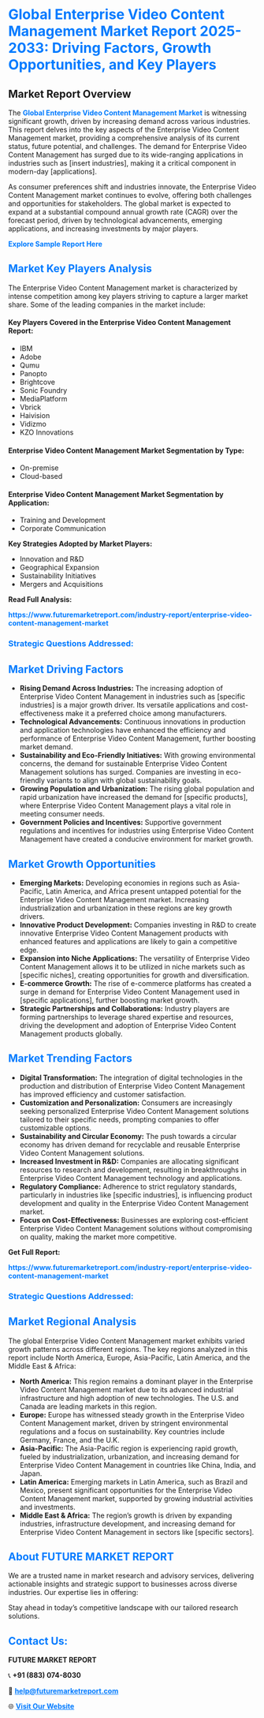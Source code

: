 <h1 style="color: #007BFF;">Global Enterprise Video Content Management Market Report 2025-2033: Driving Factors, Growth Opportunities, and Key Players</h1>

<section id="overview">
<h2>Market Report Overview</h2>
<p>The <a href="https://www.futuremarketreport.com/industry-report/enterprise-video-content-management-market" style="color: #007BFF; text-decoration: none;"><strong>Global Enterprise Video Content Management Market</strong></a> is witnessing significant growth, driven by increasing demand across various industries. This report delves into the key aspects of the Enterprise Video Content Management market, providing a comprehensive analysis of its current status, future potential, and challenges. The demand for Enterprise Video Content Management has surged due to its wide-ranging applications in industries such as [insert industries], making it a critical component in modern-day [applications].</p>
<p>As consumer preferences shift and industries innovate, the Enterprise Video Content Management market continues to evolve, offering both challenges and opportunities for stakeholders. The global market is expected to expand at a substantial compound annual growth rate (CAGR) over the forecast period, driven by technological advancements, emerging applications, and increasing investments by major players.</p>
</section>

<section id="overview">
<p><a href="https://www.futuremarketreport.com/request-sample/reportId=55896" style="color: #007BFF; text-decoration: none;"><strong>Explore Sample Report Here</strong></a></p>
</section>

<section id="key-players">
<h2 style="color: #007BFF;">Market Key Players Analysis</h2>
<p>The Enterprise Video Content Management market is characterized by intense competition among key players striving to capture a larger market share. Some of the leading companies in the market include:</p>
<h4>Key Players Covered in the Enterprise Video Content Management Report:</h4>
<ul><li>IBM</li><li>Adobe</li><li>Qumu</li><li>Panopto</li><li>Brightcove</li><li>Sonic Foundry</li><li>MediaPlatform</li><li>Vbrick</li><li>Haivision</li><li>Vidizmo</li><li>KZO Innovations</li></ul>
<h4>Enterprise Video Content Management Market Segmentation by Type:</h4>
<ul><li>On-premise</li><li>Cloud-based</li></ul>

<h4>Enterprise Video Content Management Market Segmentation by Application:</h4>
<ul><li>Training and Development</li><li>Corporate Communication</li></ul>
<p><strong>Key Strategies Adopted by Market Players:</strong></p>
<ul>
<li>Innovation and R&D</li>
<li>Geographical Expansion</li>
<li>Sustainability Initiatives</li>
<li>Mergers and Acquisitions</li>
</ul>
</section>

<section>
<p><strong>Read Full Analysis: </strong></p><a href="https://www.futuremarketreport.com/industry-report/enterprise-video-content-management-market" style="color: #007BFF; text-decoration: none;"><strong>https://www.futuremarketreport.com/industry-report/enterprise-video-content-management-market</strong></a>
<h3 style="color: #007BFF;">Strategic Questions Addressed:</h3>
</section>

<section id="driving-factors">
<h2 style="color: #007BFF;">Market Driving Factors</h2>
<ul>
<li><strong>Rising Demand Across Industries:</strong> The increasing adoption of Enterprise Video Content Management in industries such as [specific industries] is a major growth driver. Its versatile applications and cost-effectiveness make it a preferred choice among manufacturers.</li>
<li><strong>Technological Advancements:</strong> Continuous innovations in production and application technologies have enhanced the efficiency and performance of Enterprise Video Content Management, further boosting market demand.</li>
<li><strong>Sustainability and Eco-Friendly Initiatives:</strong> With growing environmental concerns, the demand for sustainable Enterprise Video Content Management solutions has surged. Companies are investing in eco-friendly variants to align with global sustainability goals.</li>
<li><strong>Growing Population and Urbanization:</strong> The rising global population and rapid urbanization have increased the demand for [specific products], where Enterprise Video Content Management plays a vital role in meeting consumer needs.</li>
<li><strong>Government Policies and Incentives:</strong> Supportive government regulations and incentives for industries using Enterprise Video Content Management have created a conducive environment for market growth.</li>
</ul>
</section>

<section id="growth-opportunities">
<h2 style="color: #007BFF;">Market Growth Opportunities</h2>
<ul>
<li><strong>Emerging Markets:</strong> Developing economies in regions such as Asia-Pacific, Latin America, and Africa present untapped potential for the Enterprise Video Content Management market. Increasing industrialization and urbanization in these regions are key growth drivers.</li>
<li><strong>Innovative Product Development:</strong> Companies investing in R&D to create innovative Enterprise Video Content Management products with enhanced features and applications are likely to gain a competitive edge.</li>
<li><strong>Expansion into Niche Applications:</strong> The versatility of Enterprise Video Content Management allows it to be utilized in niche markets such as [specific niches], creating opportunities for growth and diversification.</li>
<li><strong>E-commerce Growth:</strong> The rise of e-commerce platforms has created a surge in demand for Enterprise Video Content Management used in [specific applications], further boosting market growth.</li>
<li><strong>Strategic Partnerships and Collaborations:</strong> Industry players are forming partnerships to leverage shared expertise and resources, driving the development and adoption of Enterprise Video Content Management products globally.</li>
</ul>
</section>

<section id="trending-factors">
<h2 style="color: #007BFF;">Market Trending Factors</h2>
<ul>
<li><strong>Digital Transformation:</strong> The integration of digital technologies in the production and distribution of Enterprise Video Content Management has improved efficiency and customer satisfaction.</li>
<li><strong>Customization and Personalization:</strong> Consumers are increasingly seeking personalized Enterprise Video Content Management solutions tailored to their specific needs, prompting companies to offer customizable options.</li>
<li><strong>Sustainability and Circular Economy:</strong> The push towards a circular economy has driven demand for recyclable and reusable Enterprise Video Content Management solutions.</li>
<li><strong>Increased Investment in R&D:</strong> Companies are allocating significant resources to research and development, resulting in breakthroughs in Enterprise Video Content Management technology and applications.</li>
<li><strong>Regulatory Compliance:</strong> Adherence to strict regulatory standards, particularly in industries like [specific industries], is influencing product development and quality in the Enterprise Video Content Management market.</li>
<li><strong>Focus on Cost-Effectiveness:</strong> Businesses are exploring cost-efficient Enterprise Video Content Management solutions without compromising on quality, making the market more competitive.</li>
</ul>
</section>

<section>
<p><strong>Get Full Report: </strong></p><a href="https://www.futuremarketreport.com/industry-report/enterprise-video-content-management-market" style="color: #007BFF; text-decoration: none;"><strong>https://www.futuremarketreport.com/industry-report/enterprise-video-content-management-market</strong></a>
<h3 style="color: #007BFF;">Strategic Questions Addressed:</h3>
</section>


<section id="regional-analysis">
<h2 style="color: #007BFF;">Market Regional Analysis</h2>
<p>The global Enterprise Video Content Management market exhibits varied growth patterns across different regions. The key regions analyzed in this report include North America, Europe, Asia-Pacific, Latin America, and the Middle East & Africa:</p>
<ul>
<li><strong>North America:</strong> This region remains a dominant player in the Enterprise Video Content Management market due to its advanced industrial infrastructure and high adoption of new technologies. The U.S. and Canada are leading markets in this region.</li>
<li><strong>Europe:</strong> Europe has witnessed steady growth in the Enterprise Video Content Management market, driven by stringent environmental regulations and a focus on sustainability. Key countries include Germany, France, and the U.K.</li>
<li><strong>Asia-Pacific:</strong> The Asia-Pacific region is experiencing rapid growth, fueled by industrialization, urbanization, and increasing demand for Enterprise Video Content Management in countries like China, India, and Japan.</li>
<li><strong>Latin America:</strong> Emerging markets in Latin America, such as Brazil and Mexico, present significant opportunities for the Enterprise Video Content Management market, supported by growing industrial activities and investments.</li>
<li><strong>Middle East & Africa:</strong> The region’s growth is driven by expanding industries, infrastructure development, and increasing demand for Enterprise Video Content Management in sectors like [specific sectors].</li>
</ul>
</section>

<footer>
<h2 style="color: #007BFF;">About FUTURE MARKET REPORT</h2>
<p>We are a trusted name in market research and advisory services, delivering actionable insights and strategic support to businesses across diverse industries. Our expertise lies in offering:</p>

<p>Stay ahead in today’s competitive landscape with our tailored research solutions.</p>

<h2 style="color: #007BFF;">Contact Us:</h2>
<p><strong>FUTURE MARKET REPORT</strong></p>
<p>📞 <strong>+91 (883) 074-8030</strong></p>
<p>📧 <strong><a href="mailto:help@futuremarketreport.com" style="color: #007BFF;">help@futuremarketreport.com</a></strong></p>
<p>🌐 <strong><a href="https://www.futuremarketreport.com/" style="color: #007BFF;">Visit Our Website</a></strong></p>
</footer>
